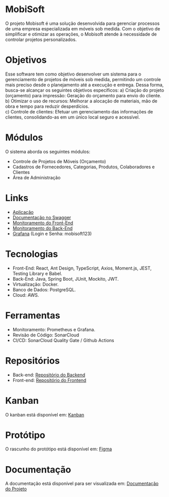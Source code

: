 # MobiSoft
O projeto Mobisoft é uma solução desenvolvida para gerenciar processos de uma empresa especializada em móveis sob medida. Com o objetivo de simplificar e otimizar as operações, o Mobisoft atende à necessidade de controlar projetos personalizados.

# Objetivos
Esse software tem como objetivo desenvolver um sistema para o gerenciamento de projetos de móveis sob medida, permitindo um controle mais preciso desde o planejamento até a execução e entrega. 
Dessa forma, busca-se alcançar os seguintes objetivos específicos: 
a) Criação do projeto (orçamento) para impressão: Geração do orçamento para envio do cliente. <br>
b) Otimizar o uso de recursos: Melhorar a alocação de materiais, mão de obra e tempo para reduzir desperdícios. <br>
c) Controle de clientes: Efetuar um gerenciamento das informações de clientes, consolidando-as em um único local seguro e acessível. <br>

# Módulos
O sistema aborda os seguintes módulos: 
- Controle de Projetos de Móveis (Orçamento) 
- Cadastros de Fornecedores, Categorias, Produtos, Colaboradores e Clientes
- Área de Administração

# Links
- [Aplicação](https://mobisoft.site/)
- [Documentação no Swagger](https://mobisoft.site/api/swagger-ui/index.html)
- [Monitoramento do Front-End](https://sonarcloud.io/project/overview?id=ana-anzini_mobisoft-frontend)
- [Monitoramento do Back-End](https://sonarcloud.io/project/overview?id=ana-anzini_mobisoft-backend)
- [Grafana](http://54.160.179.69:3000/d/OS7-NUiGz/spring-boot-statistics-and-endpoint-metrics?orgId=1&refresh=10s) (Login e Senha: mobisoft123)

# Tecnologias
- Front-End: React, Ant Design, TypeScript, Axios, Moment.js, JEST, Testing Library e Babel.
- Back-End: Java, Spring Boot, JUnit, Mockito, JWT.
- Virtualização: Docker.
- Banco de Dados: PostgreSQL.
- Cloud: AWS.

# Ferramentas
- Monitoramento: Prometheus e Grafana.
- Revisão de Código: SonarCloud
- CI/CD: SonarCloud Quality Gate / Github Actions

# Repositórios
- Back-end: [Repositório do Backend](https://github.com/ana-anzini/mobisoft-backend)
- Front-end: [Repositório do Frontend](https://github.com/ana-anzini/mobisoft-frontend)

# Kanban
O kanban está disponível em: [Kanban](https://anabeanzini.atlassian.net/jira/software/projects/KAN/boards/1)

# Protótipo
O rascunho do protótipo está disponível em: [Figma](https://www.figma.com/design/21McOj3f2KTMBTQmehgPtr/Prot%C3%B3tipo---Rascunho?node-id=0-1&t=EmNTTaIUKfXBmQ17-1)

# Documentação
A documentação está disponível para ser visualizada em: [Documentação do Projeto](https://catolicasc-my.sharepoint.com/:w:/g/personal/ana_anzini_catolicasc_edu_br/ESXxP1-_-n9DuvIhLMQy0rgBEmPmxebeYMRWTN0dDt88dQ?e=X06Qpt)

